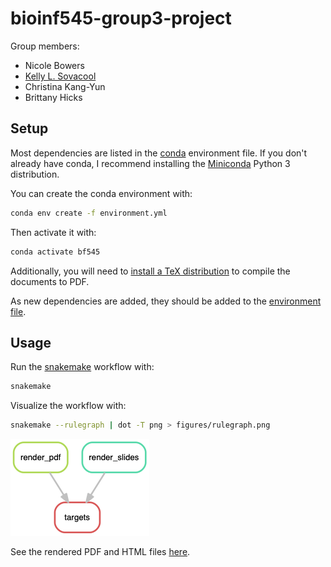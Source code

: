 # bioinf545-group3-project

Group members:

- Nicole Bowers
- [Kelly L. Sovacool](github.com/kelly-sovacool)
- Christina Kang-Yun
- Brittany Hicks

## Setup

Most dependencies are listed in the [conda](https://conda.io/docs/) environment file. If you don't already have conda, I recommend installing the [Miniconda](https://conda.io/miniconda.html) Python 3 distribution.

You can create the conda environment with:
```bash
conda env create -f environment.yml
```

Then activate it with:
```bash
conda activate bf545
```

Additionally, you will need to [install a TeX distribution](https://nbconvert.readthedocs.io/en/latest/install.html#installing-tex) to compile the documents to PDF.

As new dependencies are added, they should be added to the [environment file](environment.yml).

## Usage

Run the [snakemake](https://snakemake.readthedocs.io/en/stable/) workflow with:
```bash
snakemake
```

Visualize the workflow with:
```bash
snakemake --rulegraph | dot -T png > figures/rulegraph.png
```
![rulegraph](figures/rulegraph.png)

See the rendered PDF and HTML files [here](https://sovacool.dev/bioinf545-group3-project).

